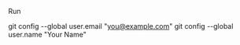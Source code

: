 Run

  git config --global user.email "you@example.com"
  git config --global user.name "Your Name"
